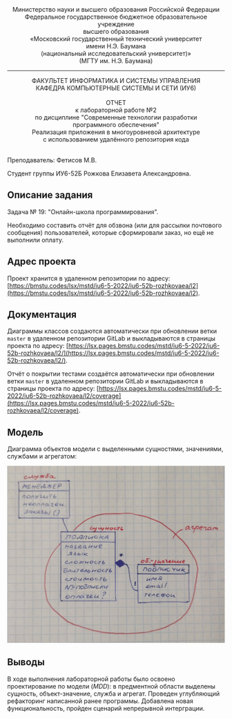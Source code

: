 <div align="center">
Министерство науки и высшего образования Российской Федерации <br />
Федеральное государственное бюджетное образовательное учреждение <br />
высшего образования <br />
«Московский государственный технический университет <br />
имени Н.Э. Баумана <br />
(национальный исследовательский университет)» <br />
(МГТУ им. Н.Э. Баумана)
</div>
<hr />
<div align="center">
ФАКУЛЬТЕТ ИНФОРМАТИКА И СИСТЕМЫ УПРАВЛЕНИЯ <br />
КАФЕДРА КОМПЬЮТЕРНЫЕ СИСТЕМЫ И СЕТИ (ИУ6)
</div>
<br />
<div align="center">
ОТЧЕТ <br />
к лабораторной работе №2 <br />
по дисциплине "Современные технологии разработки <br />
программного обеспечения" <br />
Реализация приложения в многоуровневой архитектуре <br />
с использованием удалённого репозитория кода
</div>
<br />

Преподаватель: Фетисов М.В.

Студент группы ИУ6-52Б Рожкова Елизавета Александровна.

## Описание задания

Задача № 19: "Онлайн-школа программирования".

Необходимо составить отчёт для обзвона (или для рассылки почтового сообщения) пользователей, которые сформировали заказ, но ещё не выполнили оплату.

## Адрес проекта

Проект хранится в удаленном репозитории по адресу: [https://bmstu.codes/lsx/mstd/iu6-5-2022/iu6-52b-rozhkovaea/l2](https://bmstu.codes/lsx/mstd/iu6-5-2022/iu6-52b-rozhkovaea/l2).

## Документация

Диаграммы классов создаются автоматически при обновлении ветки `master` в удаленном репозитории GitLab и выкладываются в страницы проекта по адресу: [https://lsx.pages.bmstu.codes/mstd/iu6-5-2022/iu6-52b-rozhkovaea/l2/](https://lsx.pages.bmstu.codes/mstd/iu6-5-2022/iu6-52b-rozhkovaea/l2/).

Отчёт о покрытии тестами создаётся автоматически при обновлении ветки `master` в удаленном репозитории GitLab и выкладываются в страницы проекта по адресу: [https://lsx.pages.bmstu.codes/mstd/iu6-5-2022/iu6-52b-rozhkovaea/l2/coverage](https://lsx.pages.bmstu.codes/mstd/iu6-5-2022/iu6-52b-rozhkovaea/l2/coverage).

## Модель

Диаграмма объектов модели с выделенными сущностями, значениями, службами и агрегатом:

![Диаграмма объектов модели предметной области](doc/scheme.jpg)

## Выводы

В ходе выполнения лабораторной работы было освоено проектирование по модели (_MDD_): в предментной области выделены сущность, объект-значение, служба и агрегат. Проведен углубляющий рефакторинг написанной ранее программы. Добавлена новая функциональность, пройден сценарий непрерывной интерграции.
